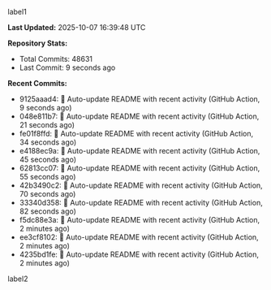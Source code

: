 
label1 
<!-- ACTIVITY_START -->
**Last Updated:** 2025-10-07 16:39:48 UTC

**Repository Stats:**
- Total Commits: 48631
- Last Commit: 9 seconds ago

**Recent Commits:**
- 9125aaad4: 🤖 Auto-update README with recent activity (GitHub Action, 9 seconds ago)
- 048e811b7: 🤖 Auto-update README with recent activity (GitHub Action, 21 seconds ago)
- fe01f8ffd: 🤖 Auto-update README with recent activity (GitHub Action, 34 seconds ago)
- e4188ec9a: 🤖 Auto-update README with recent activity (GitHub Action, 45 seconds ago)
- 62813cc07: 🤖 Auto-update README with recent activity (GitHub Action, 55 seconds ago)
- 42b3490c2: 🤖 Auto-update README with recent activity (GitHub Action, 70 seconds ago)
- 33340d358: 🤖 Auto-update README with recent activity (GitHub Action, 82 seconds ago)
- f5dc88e3a: 🤖 Auto-update README with recent activity (GitHub Action, 2 minutes ago)
- ee3cf8102: 🤖 Auto-update README with recent activity (GitHub Action, 2 minutes ago)
- 4235bd1fe: 🤖 Auto-update README with recent activity (GitHub Action, 2 minutes ago)
<!-- ACTIVITY_END -->

label2
